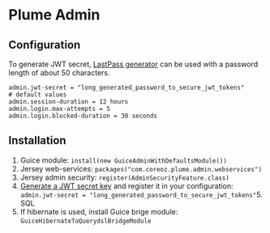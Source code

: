 Plume Admin
===========

Configuration
-------------
To generate JWT secret, [LastPass generator](https://lastpass.com/generatepassword.php) can be used with a password length of about 50 characters.
```
admin.jwt-secret = "long_generated_password_to_secure_jwt_tokens"
# default values
admin.session-duration = 12 hours
admin.login.max-attempts = 5
admin.login.blocked-duration = 30 seconds
```

Installation
------------
1. Guice module: `install(new GuiceAdminWithDefaultsModule())`
2. Jersey web-services: `packages("com.coreoz.plume.admin.webservices")`
3. Jersey admin security: `register(AdminSecurityFeature.class)`
4. [Generate a JWT secret key](#configuration) and register it in your configuration: `admin.jwt-secret = "long_generated_password_to_secure_jwt_tokens"`5. SQL
5. If hibernate is used, install Guice brige module: `GuiceHibernateToQuerydslBridgeModule`